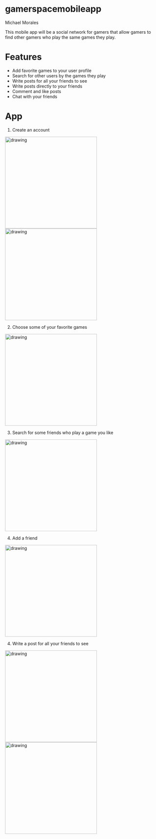 # gamerspacemobileapp

Michael Morales

This mobile app will be a social network for gamers that allow gamers to find other gamers who play the same games they play.

# Features
* Add favorite games to your user profile
* Search for other users by the games they play
* Write posts for all your friends to see
* Write posts directly to your friends
* Comment and like posts
* Chat with your friends

# App
1. Create an account
<img src="/screenshots/startup_screen.png" alt="drawing" width="300"/>
<img src="/screenshots/create_account.png" alt="drawing" width="300"/>

2. Choose some of your favorite games
<img src="/screenshots/favorite_games.png" alt="drawing" width="300"/>

3. Search for some friends who play a game you like
<img src="/screenshots/search.png" alt="drawing" width="300"/>

4. Add a friend
<img src="/screenshots/add_friend.png" alt="drawing" width="300"/>

4. Write a post for all your friends to see
<img src="/screenshots/write_post.png" alt="drawing" width="300"/>
<img src="/screenshots/home.png" alt="drawing" width="300"/>




